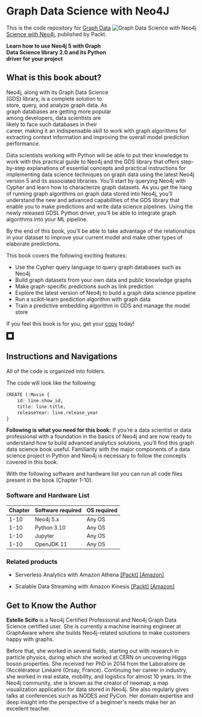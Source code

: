 # Graph Data Science with Neo4J

<a href="https://www.packtpub.com/product/graph-data-science-with-neo4j/9781804612743"><img src="https://static.packt-cdn.com/products/9781804612743/cover/smaller" alt="Graph Data Science with Neo4j" height="256px" align="right"></a>

This is the code repository for [Graph Data Science with Neo4j](https://www.packtpub.com/product/data-engineering-with-aws/9781800560413), published by Packt.

**Learn how to use Neo4j 5 with Graph Data Science library 2.0 and its Python driver for your project**

## What is this book about?

Neo4j, along with its Graph Data Science (GDS) library, is a complete solution to store, query, and analyze graph data. As graph databases are getting more popular among developers, data scientists are likely to face such databases in their career, making it an indispensable skill to work with graph algorithms for extracting context information and improving the overall model prediction performance.

Data scientists working with Python will be able to put their knowledge to work with this practical guide to Neo4j and the GDS library that offers step-by-step explanations of essential concepts and practical instructions for implementing data science techniques on graph data using the latest Neo4j version 5 and its associated libraries. You’ll start by querying Neo4j with Cypher and learn how to characterize graph datasets. As you get the hang of running graph algorithms on graph data stored into Neo4j, you’ll understand the new and advanced capabilities of the GDS library that enable you to make predictions and write data science pipelines. Using the newly released GDSL Python driver, you’ll be able to integrate graph algorithms into your ML pipeline.

By the end of this book, you’ll be able to take advantage of the relationships in your dataset to improve your current model and make other types of elaborate predictions.

This book covers the following exciting features: 
* Use the Cypher query language to query graph databases such as Neo4j
* Build graph datasets from your own data and public knowledge graphs
* Make graph-specific predictions such as link prediction
* Explore the latest version of Neo4j to build a graph data science pipeline
* Run a scikit-learn prediction algorithm with graph data
* Train a predictive embedding algorithm in GDS and manage the model store

If you feel this book is for you, get your [copy](https://www.amazon.in/Graph-Data-Science-Neo4j-library/dp/180461274X/ref=sr_1_1?crid=2Q2G4TWC3V2Q3&keywords=Graph+Data+Science+with+Neo4j&qid=1676006508&sprefix=graph+data+science+with+neo4j%2Caps%2C303&sr=8-1) today!

<a href="https://static.packt-cdn.com/products/9781804612743/cover/smaller"><img src="https://raw.githubusercontent.com/PacktPublishing/GitHub/master/GitHub.png" alt="https://www.packtpub.com/" border="5" /></a>

## Instructions and Navigations
All of the code is organized into folders.

The code will look like the following:
```
CREATE (:Movie {
    id: line.show_id,
    title: line.title,
    releaseYear: line.release_year
}
```

**Following is what you need for this book:**
If you’re a data scientist or data professional with a foundation in the basics of Neo4j and are now ready to understand how to build advanced analytics solutions, you’ll find this graph data science book useful. Familiarity with the major components of a data science project in Python and Neo4j is necessary to follow the concepts covered in this book.

With the following software and hardware list you can run all code files present in the book (Chapter 1-10).

### Software and Hardware List

| Chapter  | Software required                                                                    | OS required                        |
| -------- | -------------------------------------------------------------------------------------| -----------------------------------|
|  	1-10	   | Neo4j 5.x  	                                  			  | Any OS | 		
|  	1-10	   | Python 3.10                            			  | Any OS | 		
|  	1-10	   | Jupyter                 			  | Any OS | 		
|  	1-10	   | OpenJDK 11   	                                  			  | Any OS | 		


### Related products <Other books you may enjoy>
* Serverless Analytics with Amazon Athena  [[Packt]](https://www.packtpub.com/product/serverless-analytics-with-amazon-athena/9781800562349) [[Amazon]](https://www.amazon.in/Serverless-Analytics-Amazon-Athena-semi-structured/dp/1800562349/ref=sr_1_1?keywords=Serverless+Analytics+with+Amazon+Athena&qid=1638757768&sr=8-1)
  
* Scalable Data Streaming with Amazon Kinesis  [[Packt]](https://www.packtpub.com/product/scalable-data-streaming-with-amazon-kinesis/9781800565401) [[Amazon]](https://www.amazon.in/Scalable-Data-Streaming-Amazon-Kinesis/dp/1800565402/ref=sr_1_1?keywords=Scalable+Data+Streaming+with+Amazon+Kinesis&qid=1638757818&sr=8-1)
  
## Get to Know the Author
**Estelle Scifo** is a Neo4j Certified Professional and Neo4j Graph Data Science certified user. She is currently a machine learning engineer at GraphAware where she builds Neo4j-related solutions to make customers happy with graphs.

Before that, she worked in several fields, starting out with research in particle physics, during which she worked at CERN on uncovering Higgs boson properties. She received her PhD in 2014 from the Laboratoire de l’Accélérateur Linéaire (Orsay, France). Continuing her career in industry, she worked in real estate, mobility, and logistics for almost 10 years. In the Neo4j community, she is known as the creator of neomap, a map visualization application for data stored in Neo4j. She also regularly gives talks at conferences such as NODES and PyCon. Her domain expertise and deep insight into the perspective of a beginner's needs make her an excellent teacher.
